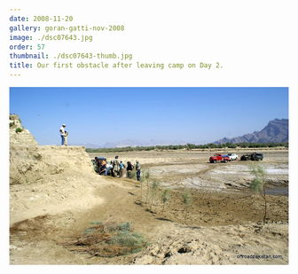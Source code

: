 ```yaml
---
date: 2008-11-20
gallery: goran-gatti-nov-2008
image: ./dsc07643.jpg
order: 57
thumbnail: ./dsc07643-thumb.jpg
title: Our first obstacle after leaving camp on Day 2.
---
```


![Our first obstacle after leaving camp on Day 2.](./dsc07643.jpg)